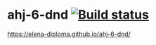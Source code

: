 # ahj-6-dnd  [![Build status](https://ci.appveyor.com/api/projects/status/sy7gr9yb90nl5ogm?svg=true)](https://ci.appveyor.com/project/Elena-diploma/ahj-6-dnd)
https://elena-diploma.github.io/ahj-6-dnd/
